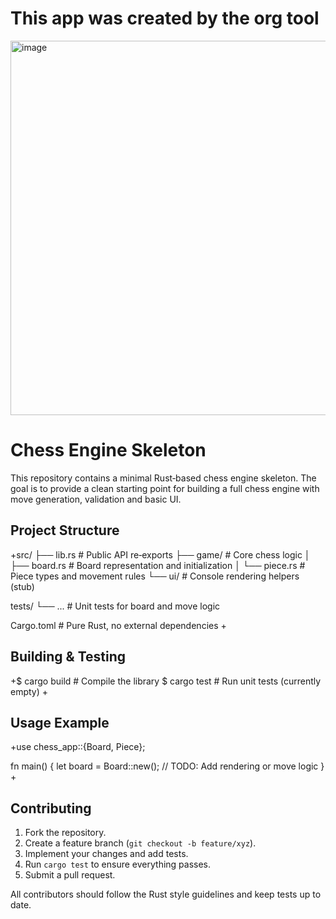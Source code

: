 # This app was created by the org tool

<img width="1311" height="599" alt="image" src="https://github.com/user-attachments/assets/f7647a7a-3330-4952-aae3-6f2be5d64685" />


# Chess Engine Skeleton

This repository contains a minimal Rust‑based chess engine skeleton. The goal is to provide a clean starting point for building a full chess engine with move generation, validation and basic UI.

## Project Structure

+src/
├── lib.rs          # Public API re‑exports
├── game/           # Core chess logic
│   ├── board.rs    # Board representation and initialization
│   └── piece.rs    # Piece types and movement rules
└── ui/            # Console rendering helpers (stub)

tests/
    └── ...          # Unit tests for board and move logic

Cargo.toml           # Pure Rust, no external dependencies
+
## Building & Testing

+$ cargo build          # Compile the library
$ cargo test           # Run unit tests (currently empty)
+
## Usage Example

+use chess_app::{Board, Piece};

fn main() {
    let board = Board::new();
    // TODO: Add rendering or move logic
}
+
## Contributing

1. Fork the repository.
2. Create a feature branch (`git checkout -b feature/xyz`).
3. Implement your changes and add tests.
4. Run `cargo test` to ensure everything passes.
5. Submit a pull request.

All contributors should follow the Rust style guidelines and keep tests up to date.
